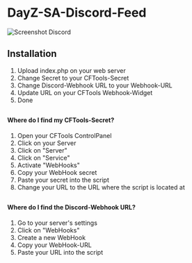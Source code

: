 # DayZ-SA-Discord-Feed

![Screenshot Discord](https://i.imgur.com/BrGIwkG.png)

## Installation

1. Upload index.php on your web server
2. Change Secret to your CFTools-Secret
3. Change Discord-Webhook URL to your Webhook-URL 
4. Update URL on your CFTools Webhook-Widget
5. Done
##

#### Where do I find my CFTools-Secret?
1. Open your CFTools ControlPanel
2. Click on your Server
3. Click on "Server"
4. Click on "Service"
5. Activate "WebHooks"
6. Copy your WebHook secret
7. Paste your secret into the script
8. Change your URL to the URL where the script is located at

##

#### Where do I find the Discord-Webhook URL?

1. Go to your server's settings
2. Click on "WebHooks"
3. Create a new WebHook
4. Copy your WebHook-URL
5. Paste your URL into the script
